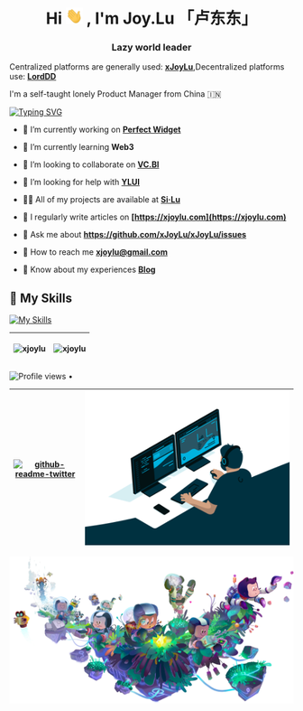 
<h1 align="center">Hi <img src="https://github.com/xJoyLu/xJoyLu/blob/main/assets/Hi.gif?raw=true" width="30px"> , I'm Joy.Lu 「卢东东」</h1>
<h3 align="center">Lazy world leader</h3>

Centralized platforms are generally used: **[xJoyLu](https://xjoylu.com)**,Decentralized platforms use: **[LordDD](https://lorddd.com)**

I'm a self-taught lonely Product Manager from China 🇮🇳

[![Typing SVG](https://readme-typing-svg.herokuapp.com?lines=%F0%9F%9B%B5%E5%BC%80%E6%91%A9%E6%89%98%E7%9A%84%E3%80%8C%E7%A4%BE%E4%BC%9A%E5%BA%95%E5%B1%82%E6%B5%81%E6%B5%AA%E6%B1%89%E3%80%8D;%F0%9F%8E%B9%E5%BC%B9%E9%B8%A1%E6%AF%9B%E7%9A%84%E3%80%8C%E7%A4%BE%E4%BC%9A%E5%BA%95%E5%B1%82%E6%B5%81%E6%B5%AA%E6%B1%89%E3%80%8D;%F0%9F%93%B8%E6%8B%8D%E7%85%A7%E7%89%87%E7%9A%84%E3%80%8C%E7%A4%BE%E4%BC%9A%E5%BA%95%E5%B1%82%E6%B5%81%E6%B5%AA%E6%B1%89%E3%80%8D;%F0%9F%8E%AE%E6%89%93%E6%B8%B8%E6%88%8F%E7%9A%84%E3%80%8C%E7%A4%BE%E4%BC%9A%E5%BA%95%E5%B1%82%E6%B5%81%E6%B5%AA%E6%B1%89%E3%80%8D;%E2%9C%8D%E5%86%99%E6%96%87%E5%AD%97%E7%9A%84%E3%80%8C%E7%A4%BE%E4%BC%9A%E5%BA%95%E5%B1%82%E6%B5%81%E6%B5%AA%E6%B1%89%E3%80%8D)](https://git.io/typing-svg)

- 🔭 I’m currently working on **[Perfect Widget](https://apps.apple.com/cn/app/perfect-widget-%E4%B8%93%E5%B1%9E%E5%AE%8C%E7%BE%8E%E5%B0%8F%E7%BB%84%E4%BB%B6%E4%B8%BB%E9%A2%98%E5%85%85%E7%94%B5%E5%8A%A8%E6%80%81/id1619262787)**

- 🌱 I’m currently learning **Web3**

- 👯 I’m looking to collaborate on **[VC.BI](https://vc.bi)**

- 🤝 I’m looking for help with **[YLUI](https://github.com/xJoyLu/ylui)**

- 👨‍💻 All of my projects are available at **[Si·Lu](https://si.lu)**

- 📝 I regularly write articles on **[https://xjoylu.com](https://xjoylu.com)**

- 💬 Ask me about **https://github.com/xJoyLu/xJoyLu/issues**

- 📧 How to reach me **xjoylu@gmail.com**

- 📄 Know about my experiences **[Blog](https://ldd.cc)**

## 🧰 My Skills

[![My Skills](https://skillicons.dev/icons?i=md,html,css,js,php,mysql,py,qt,bootstrap,vue,figma,ai,ae,ps,swift,aws,gcp,codepen,discord,stackoverflow,raspberrypi,instagram,twitter,linkedin,docker,bots,electron,github,wordpress,cloudflare&theme=light)](https://skillicons.dev)

|<p><img align="center" src="https://github-readme-stats.vercel.app/api?username=xjoylu&show_icons=true&locale=en" alt="xjoylu" /></p>|<p><img align="center" src="https://github-readme-streak-stats.herokuapp.com/?user=xjoylu&" alt="xjoylu" /></p>|
|---|---|


![Profile views](https://gpvc.arturio.dev/xJoyLu) •


|[![github-readme-twitter](https://github-readme-twitter.gazf.vercel.app/api?id=xJoyLu)](https://twitter.com/xjoylu)|<img src="https://github.com/xJoyLu/xJoyLu/blob/main/assets/code.gif?raw=true">|
|---|---|

<a align="center"><img src="https://github.com/xJoyLu/xJoyLu/blob/main/assets/github.png?raw=true"><a/>
